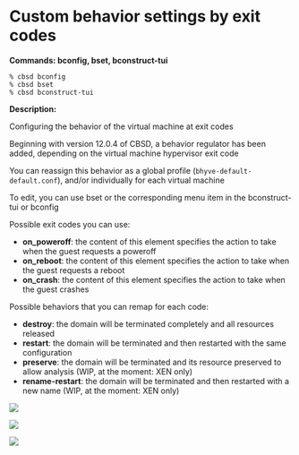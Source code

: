 # Custom behavior settings by exit codes

**Commands: bconfig, bset, bconstruct-tui**

```
% cbsd bconfig
% cbsd bset
% cbsd bconstruct-tui
```

**Description:**

Configuring the behavior of the virtual machine at exit codes

Beginning with version 12.0.4 of CBSD, a behavior regulator has been added, depending on the virtual machine hypervisor exit code

You can reassign this behavior as a global profile (`bhyve-default-default.conf`), and/or individually for each virtual machine

To edit, you can use bset or the corresponding menu item in the bconstruct-tui or bconfig

Possible exit codes you can use:

* **on_poweroff**: the content of this element specifies the action to take when the guest requests a poweroff
* **on_reboot**: the content of this element specifies the action to take when the guest requests a reboot
* **on_crash**: the content of this element specifies the action to take when the guest crashes

Possible behaviors that you can remap for each code:

* **destroy**: the domain will be terminated completely and all resources released
* **restart**: the domain will be terminated and then restarted with the same configuration
* **preserve**: the domain will be terminated and its resource preserved to allow analysis (WIP, at the moment: XEN only)
* **rename-restart**: the domain will be terminated and then restarted with a new name (WIP, at the moment: XEN only)

![](https://www.bsdstore.ru/img/bhyve_exit_behavior1.png)

![](https://www.bsdstore.ru/img/bhyve_exit_behavior2.png)

![](https://www.bsdstore.ru/img/bhyve_exit_behavior3.png)

